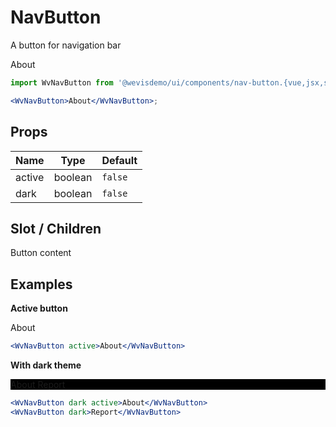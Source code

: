 # NavButton

A button for navigation bar

<WvNavButton>About</WvNavButton>

```jsx
import WvNavButton from '@wevisdemo/ui/components/nav-button.{vue,jsx,svelte}';

<WvNavButton>About</WvNavButton>;
```

## Props

| Name   | Type    | Default |
| ------ | ------- | ------- |
| active | boolean | `false` |
| dark   | boolean | `false` |

## Slot / Children

Button content

## Examples

**Active button**

<WvNavButton active>About</WvNavButton>

```jsx
<WvNavButton active>About</WvNavButton>
```

**With dark theme**

<div style="background-color: black;">
  <WvNavButton dark active>About</WvNavButton>
  <WvNavButton dark>Report</WvNavButton>
</div>

```jsx
<WvNavButton dark active>About</WvNavButton>
<WvNavButton dark>Report</WvNavButton>
```
